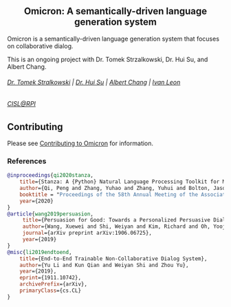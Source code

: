 <h2 align="center">Omicron: A semantically-driven language generation system</h2>

Omicron is a semantically-driven language generation system that focuses on collaborative dialog.  
 
This is an ongoing project with Dr. Tomek Strzalkowski, Dr. Hui Su, and Albert Chang. 


###### [Dr. Tomek Stralkowski](https://faculty.rpi.edu/node/36316 "Dr. Tomek Strzalkowski") | [Dr. Hui Su](https://cisl.rpi.edu/people/faculty/hui-su "Dr. Hui Su") | [Albert Chang](https://cisl.rpi.edu/people/students/albert-chang "Albert Chang") | [Ivan Leon](https://ivanleon.net "Ivan Leon")
###### [CISL@RPI](https://cisl.rpi.edu/ "CISL")

## Contributing

Please see [Contributing to Omicron](CONTRIBUTING.md) for information.

### References
```bibtex
@inproceedings{qi2020stanza,
    title={Stanza: A {Python} Natural Language Processing Toolkit for Many Human Languages},
    author={Qi, Peng and Zhang, Yuhao and Zhang, Yuhui and Bolton, Jason and Manning, Christopher D.},
    booktitle = "Proceedings of the 58th Annual Meeting of the Association for Computational Linguistics: System Demonstrations",
    year={2020}
}
@article{wang2019persuasion,
     title={Persuasion for Good: Towards a Personalized Persuasive Dialogue System for Social Good},
     author={Wang, Xuewei and Shi, Weiyan and Kim, Richard and Oh, Yoojung and Yang, Sijia and Zhang, Jingwen and Yu, Zhou},
     journal={arXiv preprint arXiv:1906.06725},
     year={2019}
}
@misc{li2019endtoend,
    title={End-to-End Trainable Non-Collaborative Dialog System},
    author={Yu Li and Kun Qian and Weiyan Shi and Zhou Yu},
    year={2019},
    eprint={1911.10742},
    archivePrefix={arXiv},
    primaryClass={cs.CL}
}
```
